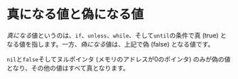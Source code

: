 # 真になる値と偽になる値

*真になる*値というのは、`if`、`unless`、`while`、そして`until`の条件で真 (true) となる値を指します。一方、*偽になる*値は、上記で偽 (false) となる値です。

`nil`と`false`そしてヌルポインタ (メモリのアドレスが0のポインタ) のみが偽の値となり、その他の値はすべて真となります。
